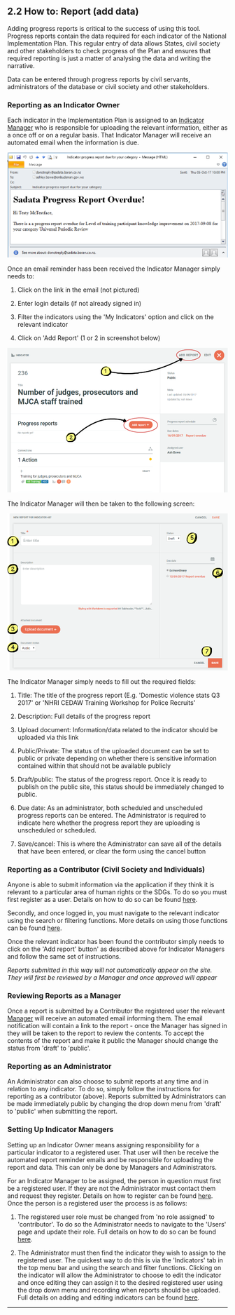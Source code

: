 ## 2.2 How to: Report (add data)

Adding progress reports is critical to the success of using this tool. Progress reports contain the data required for each indicator of the National Implementation Plan. This regular entry of data allows States, civil society and other stakeholders to check progress of the Plan and ensures that required reporting is just a matter of analysing the data and writing the narrative.

Data can be entered through progress reports by civil servants, administrators of the database or civil society and other stakeholders.

### **Reporting as an Indicator Owner**

Each indicator in the Implementation Plan is assigned to an [Indicator Manager](../members/user-roles.md) who is responsible for uploading the relevant information, either as a once off or on a regular basis. That Indicator Manager will receive an automated email when the information is due.

![](../assets/Email_reminder.png)

Once an email reminder hass been received the Indicator Manager simply needs to:

1. Click on the link in the email (not pictured)

2. Enter login details (if not already signed in)

3. Filter the indicators using the 'My Indicators' option and click on the relevant indicator

4. Click on 'Add Report' (1 or 2 in screenshot below)

![](../assets/Add_report.png)

The Indicator Manager will then be taken to the following screen:

![](../assets/Admin_add_progress_report.png)

The Indicator Manager simply needs to fill out the required fields:

1. Title: The title of the progress report (E.g. 'Domestic violence stats Q3 2017' or 'NHRI CEDAW Training Workshop for Police Recruits'

2. Description: Full details of the progress report

3. Upload document: Information/data related to the indicator should be uploaded via this link

4. Public/Private: The status of the uploaded document can be set to public or private
depending on whether there is sensitive information contained within that should not be available publicly

5. Draft/public: The status of the progress report. Once it is ready to publish on the public site, this status should be immediately changed to public.

6. Due date: As an administrator, both scheduled and unscheduled progress reports can be entered. The Administrator is required to indicate here whether the progress report they are uploading is unscheduled or scheduled.

7. Save/cancel: This is where the Administrator can save all of the details that have been entered, or clear the form using the cancel button


### Reporting as a Contributor (Civil Society and Individuals)

Anyone is able to submit information via the application if they think it is relevant to a particular area of human rights or the SDGs. To do so you must first register as a user. Details on how to do so can be found [here](../howto/register.md).

Secondly, and once logged in, you must navigate to the relevant indicator using the search or filtering functions. More details on using those functions can be found [here](../howto/filter-and-search.md).

Once the relevant indicator has been found the contributor simply needs to click on the 'Add report' button' as described above for Indicator Managers and follow the same set of instructions.

_Reports submitted in this way will not automatically appear on the site. They will first be reviewed by a Manager and once approved will appear_

### Reviewing Reports as a Manager

Once a report is submitted by a Contributor the registered user the relevant [Manager](../members/user-roles.md) will receive an automated email informing them. The email notification will contain a link to the report - once the Manager has signed in they will be taken to the report to review the contents. To accept the contents of the report and make it public the Manager should change the status from 'draft' to 'public'.

### Reporting as an Administrator

An Administrator can also choose to submit reports at any time and in relation to any indicator. To do so, simply follow the instructions for reporting as a contributor (above). Reports submitted by Administrators can be made immediately public by  changing the drop down menu from 'draft' to 'public' when submitting the report.

### Setting Up Indicator Managers

Setting up an Indicator Owner means assigning responsibility for a particular indicator to a registered user. That user will then be receive the automated report reminder emails and be responsible for uploading the report and data. This can only be done by Managers and Administrators.

For an Indicator Manager to be assigned, the person in question must first be a registered user. If they are not the Administrator must contact them and request they register. Details on how to register can be found [here](../howto/register.md). Once the person is a registered user the process is as follows:

1. The registered user role must be changed from 'no role assigned' to 'contributor'. To do so the Administrator needs to navigate to the 'Users' page and update their role. Full details on how to do so can be found [here](../members/users-admin.md).

2. The Administrator must then find the indicator they wish to assign to the registered user. The quickest way to do this is via the 'Indicators' tab in the top menu bar and using the search and filter functions. Clicking on the indicator will allow the Administrator to choose to edit the indicator and once editing they can assign it to the desired registered user using the drop down menu and recording when reports should be uploaded. Full details on adding and editing indicators can be found [here](../members/indicators.md).

---
